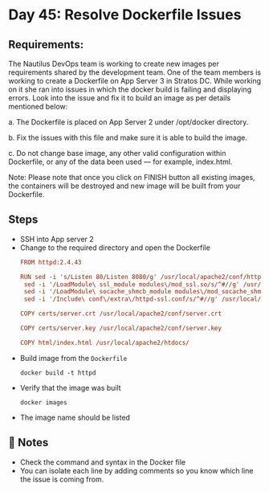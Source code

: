 # Day 45: Resolve Dockerfile Issues

## Requirements:
The Nautilus DevOps team is working to create new images per requirements shared by the development team. One of the team members is working to create a Dockerfile on App Server 3 in Stratos DC. While working on it she ran into issues in which the docker build is failing and displaying errors. Look into the issue and fix it to build an image as per details mentioned below:

a. The Dockerfile is placed on App Server 2 under /opt/docker directory.

b. Fix the issues with this file and make sure it is able to build the image.

c. Do not change base image, any other valid configuration within Dockerfile, or any of the data been used — for example, index.html.

Note: Please note that once you click on FINISH button all existing images, the containers will be destroyed and new image will be built from your Dockerfile.


## Steps
- SSH into App server 2
- Change to the required directory and open the Dockerfile
  ```ini
  FROM httpd:2.4.43

  RUN sed -i 's/Listen 80/Listen 8080/g' /usr/local/apache2/conf/httpd.conf && \
   sed -i '/LoadModule\ ssl_module modules\/mod_ssl.so/s/^#//g' /usr/local/apache2/conf/httpd.conf && \
   sed -i '/LoadModule\ socache_shmcb_module modules\/mod_socache_shmcb.so/s/^#//g' /usr/local/apache2/conf/httpd.conf && \
   sed -i '/Include\ conf\/extra\/httpd-ssl.conf/s/^#//g' /usr/local/apache2/conf/httpd.conf
  
  COPY certs/server.crt /usr/local/apache2/conf/server.crt
  
  COPY certs/server.key /usr/local/apache2/conf/server.key
  
  COPY html/index.html /usr/local/apache2/htdocs/
  ```
- Build image from the `Dockerfile`
  ```console
  docker build -t httpd
  ```
- Verify that the image was built
  ```console
  docker images
  ```
- The image name should be listed

## 📝 Notes
- Check the command and syntax in the Docker file
- You can isolate each line by adding comments so you know which line the issue is coming from.
